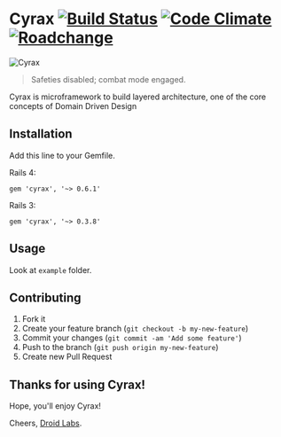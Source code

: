 # Cyrax [![Build Status](https://travis-ci.org/droidlabs/cyrax.png)](https://travis-ci.org/droidlabs/cyrax) [![Code Climate](https://codeclimate.com/github/droidlabs/cyrax.png)](https://codeclimate.com/github/droidlabs/cyrax) [![Roadchange](http://roadchange.com/droidlabs/cyrax/badge.png)](http://roadchange.com/droidlabs/cyrax) 
![Cyrax](http://images2.wikia.nocookie.net/__cb20121118042055/mk/images/thumb/4/44/CyraxMK9Render.png/322px-CyraxMK9Render.png)
> Safeties disabled; combat mode engaged.

Cyrax is microframework to build layered architecture, one of the core concepts of Domain Driven Design

## Installation

Add this line to your Gemfile.

Rails 4:

    gem 'cyrax', '~> 0.6.1'

Rails 3:

    gem 'cyrax', '~> 0.3.8'

## Usage

Look at `example` folder.

## Contributing

1. Fork it
2. Create your feature branch (`git checkout -b my-new-feature`)
3. Commit your changes (`git commit -am 'Add some feature'`)
4. Push to the branch (`git push origin my-new-feature`)
5. Create new Pull Request

## Thanks for using Cyrax!

Hope, you'll enjoy Cyrax!

Cheers, [Droid Labs](http://droidlabs.pro).
